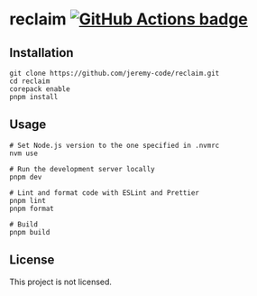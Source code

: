 # reclaim [![GitHub Actions badge](https://github.com/jeremy-code/reclaim/actions/workflows/ci.yml/badge.svg)](https://github.com/jeremy-code/reclaim/actions/workflows/ci.yml)

## Installation

```shell
git clone https://github.com/jeremy-code/reclaim.git
cd reclaim
corepack enable
pnpm install
```

## Usage

```shell
# Set Node.js version to the one specified in .nvmrc
nvm use

# Run the development server locally
pnpm dev

# Lint and format code with ESLint and Prettier
pnpm lint
pnpm format

# Build
pnpm build
```

## License

This project is not licensed.
